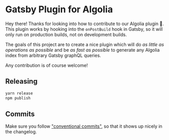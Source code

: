 # Gatsby Plugin for Algolia

Hey there! Thanks for looking into how to contribute to our Algolia plugin 💌. This plugin works by hooking into the `onPostBuild` hook in Gatsby, so it will only run on production builds, not on development builds.

The goals of this project are to create a nice plugin which will do _as little as operations as possible_ and be _as fast as possible_ to generate any Algolia index from arbitrary Gatsby graphQL queries.

Any contribution is of course welcome!

## Releasing

```sh
yarn release
npm publish
```

## Commits

Make sure you follow ["conventional commits"](https://github.com/conventional-changelog/standard-version#commit-message-convention-at-a-glance), so that it shows up nicely in the changelog.
